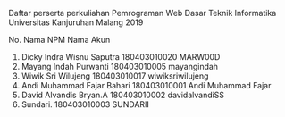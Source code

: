 Daftar perserta perkuliahan
Pemrograman Web Dasar
Teknik Informatika
Universitas Kanjuruhan Malang
2019

No.  Nama                    NPM                  Nama Akun
1. Dicky Indra Wisnu Saputra 180403010020         MARW00D
2. Mayang Indah Purwanti     180403010005         mayangindah
3. Wiwik Sri Wilujeng        180403010017         wiwiksriwilujeng
4. Andi Muhammad Fajar Bahari 180403010001         Andi Muhammad Fajar
5. David Alvandis Bryan.A   180403010002        davidalvandiSS
6. Sundari.                  180403010003         SUNDARII             
